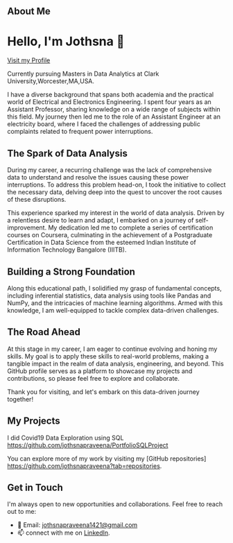 
## About Me

# Hello, I'm Jothsna 👋

[Visit my Profile](https://github.com/jothsnapraveena/jothsnapraveena)


Currently pursuing Masters in Data Analytics at Clark University,Worcester,MA,USA.

I have a diverse background that spans both academia and the practical world of Electrical and Electronics Engineering. I spent four years as an Assistant Professor, sharing knowledge on a wide range of subjects within this field. My journey then led me to the role of an Assistant Engineer at an electricity board, where I faced the challenges of addressing public complaints related to frequent power interruptions.

## The Spark of Data Analysis

During my career, a recurring challenge was the lack of comprehensive data to understand and resolve the issues causing these power interruptions. To address this problem head-on, I took the initiative to collect the necessary data, delving deep into the quest to uncover the root causes of these disruptions.

This experience sparked my interest in the world of data analysis. Driven by a relentless desire to learn and adapt, I embarked on a journey of self-improvement. My dedication led me to complete a series of certification courses on Coursera, culminating in the achievement of a Postgraduate Certification in Data Science from the esteemed Indian Institute of Information Technology Bangalore (IIITB).

## Building a Strong Foundation

Along this educational path, I solidified my grasp of fundamental concepts, including inferential statistics, data analysis using tools like Pandas and NumPy, and the intricacies of machine learning algorithms. Armed with this knowledge, I am well-equipped to tackle complex data-driven challenges.

## The Road Ahead

At this stage in my career, I am eager to continue evolving and honing my skills. My goal is to apply these skills to real-world problems, making a tangible impact in the realm of data analysis, engineering, and beyond. This GitHub profile serves as a platform to showcase my projects and contributions, so please feel free to explore and collaborate.

Thank you for visiting, and let's embark on this data-driven journey together!



## My Projects
I did Covid19 Data Exploration using SQL https://github.com/jothsnapraveena/PortfolioSQLProject

You can explore more of my work by visiting my [GitHub repositories] https://github.com/jothsnapraveena?tab=repositories.



## Get in Touch

I'm always open to new opportunities and collaborations. Feel free to reach out to me:

- 📧 Email: jothsnapraveena1421@gmail.com
- 📫 connect with me on [LinkedIn](linkedin.com/in/jothsna-praveena-pendyala-882113165).
  



